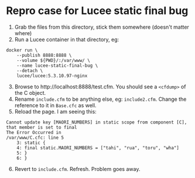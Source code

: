 # Repro case for Lucee static final bug

1. Grab the files from this directory, stick them somewhere (doesn't matter where)
2. Run a Lucee container in that directory, eg:

```
docker run \
    --publish 8888:8888 \
    --volume ${PWD}/:/var/www/ \
    --name lucee-static-final-bug \
    --detach \
    lucee/lucee:5.3.10.97-nginx
```
3. Browse to http://localhost:8888/test.cfm. You should see a `<cfdump>` of the C object.
4. Rename `include.cfm` to be anything else, eg: `include2.cfm`. Change the reference to it in `Base.cfc` as well.
5. Reload the page. I am seeing this:
```
Cannot update key [MAORI_NUMBERS] in static scope from component [C], that member is set to final
The Error Occurred in
/var/www/C.cfc: line 5
	3: static {
	4: final static.MAORI_NUMBERS = ["tahi", "rua", "toru", "wha"]
	5: }
	6: }
```
6. Revert to `include.cfm`. Refresh. Problem goes away.
